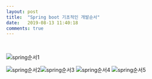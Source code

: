 ```yaml
---
layout: post
title:  "Spring boot 기초적인 개발순서"
date:   2019-08-13 11:40:18
comments: true
---
```


<br/>



![spring순서1](https://user-images.githubusercontent.com/49789734/62911237-9acbe380-bdbe-11e9-9ac8-7e46cf326d33.png)

![spring순서2](https://user-images.githubusercontent.com/49789734/62911239-9acbe380-bdbe-11e9-9f29-b30f4d512d06.png)![spring순서3](https://user-images.githubusercontent.com/49789734/62911234-9a334d00-bdbe-11e9-9ca2-880d8c64126d.png)
![spring순서4](https://user-images.githubusercontent.com/49789734/62911235-9acbe380-bdbe-11e9-9c4e-7cfeed6e9615.png)
![spring순서5](https://user-images.githubusercontent.com/49789734/62911236-9acbe380-bdbe-11e9-9fac-06f7fc3eaa39.png)
